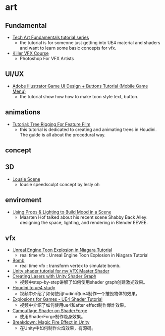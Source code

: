 # art

## Fundamental
  * [Tech Art Fundamentals tutorial series](https://realtimevfx.com/t/tech-art-fundamentals-tutorial-series/8591)
    * the tutorial is for someone just getting into UE4 material and shaders and want to learn some basic concepts for vfx.
  * [Killer VFX Course](https://realtimevfx.com/t/killer-vfx-course/8700)
    * Photoshop For VFX Artists

## UI/UX
  * [Adobe Illustrator Game UI Design + Buttons Tutorial (Mobile Game Menu)](https://www.youtube.com/watch?v=9NYHe4fsGCQ)
    * the tutorial show how how to make toon style text, button.

## animations
  * [Tutorial: Tree Rigging For Feature Film](https://80.lv/articles/tutorial-tree-rigging-for-feature-film/)
    * this tutorial is dedicated to creating and animating trees in Houdini. The guide is all about the procedural way.

## concept

## 3D
  * [Lousie Scene](https://blenderartists.org/t/lousie/1163322)
    * lousie speedsculpt concept by lesly oh

## enviroment
  * [Using Props & Lighting to Build Mood in a Scene](https://80.lv/articles/001agt-shabby-back-alley-rendering-lighting-in-eevee/)
    * Maarten Hof talked about his recent scene Shabby Back Alley: designing the space, lighting, and rendering in Blender EEVEE.

## vfx
  * [Unreal Engine Toon Explosion in Niagara Tutorial](https://cghow.com/unreal-engine-toon-explosion-in-niagara-tutorial/)
    * real time vfx : Unreal Engine Toon Explosion in Niagara Tutorial
  * [Bomb](https://realtimevfx.com/t/sifas-sketchbook/9265/15)
    * real time vfx : transform vertex to simulate bomb.
  * [Unity shader tutorial for my VFX Master Shader](https://realtimevfx.com/t/unity-shader-tutorial-for-my-vfx-master-shader/9309)
  * [Creating Lasers with Unity Shader Graph](https://realtimevfx.com/t/creating-lasers-with-unity-shader-graph/8835)
    * 视频中step-by-step讲解了如何使用shader graph创建激光效果。
  * [Houdini to ue4 study](https://realtimevfx.com/t/houdini-to-ue4-study/9103/9)
    * 视频中介绍了如何使用hudini和ue4制作一个摧毁物体的效果。
  * [Explosions for Games - UE4 Shader Tutorial](https://realtimevfx.com/t/explosions-for-games-ue4-shader-tutorial/9230)
    * 视频中介绍了如何使用ue4和after effect制作爆炸效果。
  * [Camouflage Shader on ShaderForge](https://www.patreon.com/posts/camouflage-on-27190908)
    * 使用ShaderForge制作隐身效果。
  * [Breakdown: Magic Fire Effect in Unity](https://80.lv/articles/breakdown-magic-fire-effect-in-unity/)
    * 在Unity中如何制作火焰效果，有源码。
